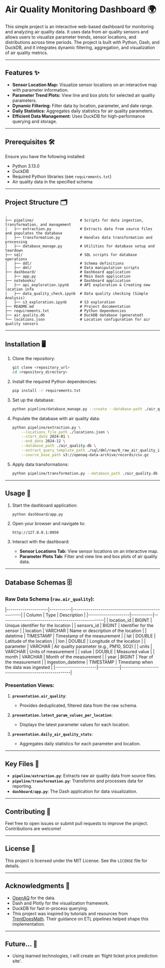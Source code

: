 # Air Quality Monitoring Dashboard 🌍

This simple project is an interactive web-based dashboard for monitoring and analyzing air quality data. It uses data from air quality sensors and allows users to visualize parameter trends, sensor locations, and distributions across time periods. The project is built with Python, Dash, and DuckDB, and it integrates dynamic filtering, aggregation, and visualization of air quality metrics.

---

## Features ✨

- **Sensor Location Map:** Visualize sensor locations on an interactive map with parameter information.
- **Parameter Trend Plots:** View line and box plots for selected air quality parameters.
- **Dynamic Filtering:** Filter data by location, parameter, and date range.
- **Daily Statistics:** Aggregates daily statistics for air quality parameters.
- **Efficient Data Management:** Uses DuckDB for high-performance querying and storage.

---

## Prerequisites 🛠️

Ensure you have the following installed:

- Python 3.13.0
- DuckDB
- Required Python libraries (see `requirements.txt`)
- Air quality data in the specified schema

---

## Project Structure 🗂️

```
.
├── pipeline/                     # Scripts for data ingestion, transformation, and management
│   ├── extraction.py             # Extracts data from source files and populates the database
│   ├── transformation.py         # Handles data transformation and processing
│   ├── database_manage.py        # Utilities for database setup and teardown
├── sql/                          # SQL scripts for database operations
│   ├── ddl/                      # Schema definitions
│   ├── dml/                      # Data manipulation scripts
├── dashboard/                    # Dashboard application
│   ├── app.py                    # Main Dash application
├── notebooks/                    # Dashboard application
│   ├── api_exploration.ipynb     # API exploration & Creating new location info
│   ├── data_quality_check.ipynb  # Data quality checking (Simple Analysis)
│   ├── s3_exploration.ipynb      # S3 exploration
├── README.md                     # Project documentation
├── requirements.txt              # Python dependencies
├── air_quality.db                # DuckDB database (generated)
└── locations.json                # Location configuration for air quality sensors
```

---

## Installation 🖥️

1. Clone the repository:

   ```bash
   git clone <repository_url>
   cd <repository_directory>
   ```

2. Install the required Python dependencies:

   ```bash
   pip install -r requirements.txt
   ```

3. Set up the database:

   ```bash
   python pipeline/database_manage.py --create --database-path ./air_quality.db --ddl-query-parent-dir ./sql/ddl
   ```

4. Populate the database with air quality data:

   ```bash
   python pipeline/extraction.py \
       --locations_file_path ./locations.json \
       --start_date 2024-01 \
       --end_date 2024-12 \
       --database_path ./air_quality.db \
       --extract_query_template_path ./sql/dml/raw/0_raw_air_quality_insert.sql \
       --source_base_path s3://openaq-data-archive/records/csv.gz
   ```

5. Apply data transformations:

   ```bash
   python pipeline/transformation.py --database_path ./air_quality.db --query_directory ./sql/dml/presentation
   ```

---

## Usage 🚀

1. Start the dashboard application:

   ```bash
   python dashboard/app.py
   ```

2. Open your browser and navigate to:

   ```
   http://127.0.0.1:8050
   ```

3. Interact with the dashboard:

   - **Sensor Locations Tab:** View sensor locations on an interactive map.
   - **Parameter Plots Tab:** Filter and view line and box plots of air quality data.

---

## Database Schemas 🗄️

### Raw Data Schema (`raw.air_quality`):

|---------------------|-----------|----------------------------------------------------|
| Column              | Type      | Description                                        |
|---------------------|-----------|----------------------------------------------------|
| location_id         | BIGINT    | Unique identifier for the location                 |
| sensors_id          | BIGINT    | Identifier for the sensor                          |
| location            | VARCHAR   | Name or description of the location                |
| datetime            | TIMESTAMP | Timestamp of the measurement                       |
| lat                 | DOUBLE    | Latitude of the location                           |
| lon                 | DOUBLE    | Longitude of the location                          |
| parameter           | VARCHAR   | Air quality parameter (e.g., PM10, SO2)            |
| units               | VARCHAR   | Units of measurement                               |
| value               | DOUBLE    | Measured value                                     |
| month               | VARCHAR   | Month of the measurement                           |
| year                | BIGINT    | Year of the measurement                            |
| ingestion_datetime  | TIMESTAMP | Timestamp when the data was ingested               |
|---------------------|-----------|----------------------------------------------------|

### Presentation Views:

1. **`presentation.air_quality`**:
   - Provides deduplicated, filtered data from the raw schema.

2. **`presentation.latest_param_values_per_location`**:
   - Displays the latest parameter values for each location.

3. **`presentation.daily_air_quality_stats`**:
   - Aggregates daily statistics for each parameter and location.

---

## Key Files 📁

- **`pipeline/extraction.py`**: Extracts raw air quality data from source files.
- **`pipeline/transformation.py`**: Transforms and processes data for reporting.
- **`dashboard/app.py`**: The Dash application for data visualization.

---

## Contributing 🤝

Feel free to open issues or submit pull requests to improve the project. Contributions are welcome!

---

## License 📜

This project is licensed under the MIT License. See the `LICENSE` file for details.

---

## Acknowledgments 🌟

- [OpenAQ](https://openaq.org/) for the data.
- Dash and Plotly for the visualization framework.
- DuckDB for fast in-process querying.
- This project was inspired by tutorials and resources from [TrentDoesMath](https://www.youtube.com/watch?v=3gZickVbFfw&list=PLjWBnQvWCMLqtgQKraBXSuPBuXlxPuVdG&ab_channel=TrentDoesMath). Their guidance on ETL pipelines helped shape this implementation.

---

## Future... 🔮

- Using learned technologies, I will create an ‘flight ticket price prediction site'.
